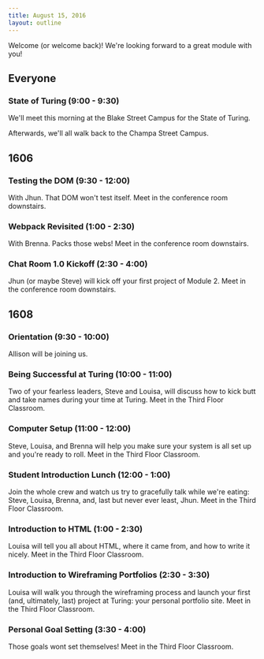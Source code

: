 ```yaml
---
title: August 15, 2016
layout: outline
---
```


Welcome (or welcome back)! We're looking forward to a great module with you!

## Everyone

### State of Turing (9:00 - 9:30)

We'll meet this morning at the Blake Street Campus for the State of Turing.

Afterwards, we'll all walk back to the Champa Street Campus.

## 1606

### Testing the DOM (9:30 - 12:00)

With Jhun. That DOM won't test itself. Meet in the conference room downstairs.

### Webpack Revisited (1:00 - 2:30)

With Brenna. Packs those webs! Meet in the conference room downstairs.

### Chat Room 1.0 Kickoff (2:30 - 4:00)

Jhun (or maybe Steve) will kick off your first project of Module 2. Meet in the conference room downstairs.

## 1608

### Orientation (9:30 - 10:00)

Allison will be joining us.

### Being Successful at Turing (10:00 - 11:00)

Two of your fearless leaders, Steve and Louisa, will discuss how to kick butt and take names during your time at Turing. Meet in the Third Floor Classroom.

### Computer Setup (11:00 - 12:00)

Steve, Louisa, and Brenna will help you make sure your system is all set up and you're ready to roll. Meet in the Third Floor Classroom.

### Student Introduction Lunch (12:00 - 1:00)

Join the whole crew and watch us try to gracefully talk while we're eating: Steve, Louisa, Brenna, and, last but never ever least, Jhun. Meet in the Third Floor Classroom.

### Introduction to HTML (1:00 - 2:30)

Louisa will tell you all about HTML, where it came from, and how to write it nicely. Meet in the Third Floor Classroom.

### Introduction to Wireframing Portfolios (2:30 - 3:30)

Louisa will walk you through the wireframing process and launch your first (and, ultimately, last) project at Turing: your personal portfolio site. Meet in the Third Floor Classroom.

### Personal Goal Setting (3:30 - 4:00)

Those goals wont set themselves! Meet in the Third Floor Classroom.

